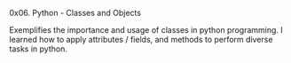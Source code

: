 0x06. Python - Classes and Objects

Exemplifies the importance and usage of classes in python programming.
I learned how to apply attributes / fields, and methods to perform diverse
tasks in python.
